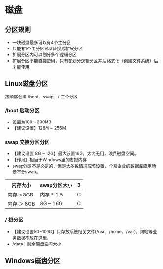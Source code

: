 # 磁盘

## 分区规则
* 一块磁盘最多可以有4个主分区
* 只能有1个主分区可以替换成扩展分区
* 扩展分区内可以划分多个逻辑分区
* 扩展分区不能直接使用，只有在划分逻辑分区并后格式化（创建文件系统）后才能使用

## Linux磁盘分区
按顺序创建 /boot、swap、/ 三个分区
### /boot 启动分区

* 设置为100～200MB
* 【建议设置】128M ~ 256M

### swap 交换分区分区
* 【建议设置 8G ~ 12G】最大设置16G，太大无用，浪费磁盘空间。
* 【作用】相当于Windows里的虚拟内存
* swap分区不是必需的，但是大多数情况应该设置，个别企业的数据库应用场景不分swap。


| 内存大小   | swap分区大小  |3  |
| ---- | ---- |---- |
| 内存 ≤ 8GB | 内存 * 1.5 |C |
| 内存 ＞ 8GB | 8G ~ 16G |C |

### / 根分区
* 【建议设置50~100G】只存放系统相关文件(/usr、/home、/var)，网站等业务数据不放在这里。
* /data：剩余硬盘空间大小


## Windows磁盘分区
